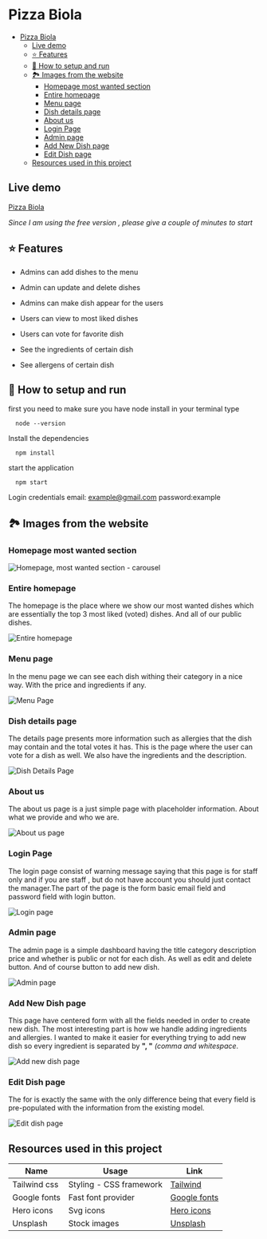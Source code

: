 # Pizza Biola

- [Pizza Biola](#pizza-biola)
  - [Live demo](#live-demo)
  - [⭐ Features](#-features)
  - [🔧  How to setup and run](#--how-to-setup-and-run)
  - [🏞 Images from the website](#-images-from-the-website)
    - [Homepage most wanted section](#homepage-most-wanted-section)
    - [Entire homepage](#entire-homepage)
    - [Menu page](#menu-page)
    - [Dish details page](#dish-details-page)
    - [About us](#about-us)
    - [Login Page](#login-page)
    - [Admin page](#admin-page)
    - [Add New Dish page](#add-new-dish-page)
    - [Edit Dish page](#edit-dish-page)
  - [Resources used in this project](#resources-used-in-this-project)

## Live demo 

<a href="https://pizza-biola.herokuapp.com/" target="_blank">Pizza Biola</a>

*Since I am using the free version , please give a couple of minutes to start*

## ⭐ Features

- Admins can add dishes to the menu
  
- Admin can update and delete dishes
  
- Admins can make dish appear for the users

- Users can view to most liked dishes
  
- Users can vote for favorite dish
  
- See the ingredients of certain dish
  
- See allergens of certain dish
  
## 🔧  How to setup and run

first you need to make sure you have node install
in your terminal type

```
  node --version
```

Install the dependencies

```
  npm install
```

start the application

```
  npm start
```

Login credentials
email: example@gmail.com
password:example

## 🏞 Images from the website

### Homepage most wanted section

  ![Homepage, most wanted section - carousel](/showcase/homepage-1.png)

### Entire homepage

The homepage is the place where we show our most wanted dishes which are essentially the top 3 most liked (voted) dishes. And all of our public dishes.

![Entire homepage](/showcase/homepage-full.png)

### Menu page

In the menu page we can see each dish withing their category in a nice way. With the price and ingredients if any.

![Menu Page](/showcase/menu-full.png)

### Dish details page

The details page presents more information such as allergies that the dish may contain and the total votes it has. This is the page where the user can vote for a dish as well. We also have the ingredients and the description.

![Dish Details Page](/showcase/detail-page-full.png)

### About us

The about us page is a just simple page with placeholder information. About what we provide and who we are.

![About us page](/showcase/about-us.png)

### Login Page

The login page consist of warning message saying that this page is for staff only and if you are staff , but do not have account you should just contact the manager.The part of the page is the form basic email field and password field with login button.

![Login page](/showcase/login.png)

### Admin page

The admin page is a simple dashboard having the title category description price and whether is public or not for each dish. As well as edit and delete button. And of course button to add new dish.

![Admin page](/showcase/admin.png)

### Add New Dish page

This page have centered form with all the fields needed in order to create new dish. The most interesting part is how we handle adding ingredients and allergies. I wanted to make it easier for everything trying to add new dish so every ingredient is separated by **", "** *(comma and whitespace*.

![Add new dish page](/showcase/add-page.png)

### Edit Dish page

The for is exactly the same with the only difference  being that every field is pre-populated with the information from the existing model.

![Edit dish page](/showcase/edit-page.png)

## Resources used in this project

<table>
  <thead>
    <th>Name</th>
    <th>Usage</th>
    <th>Link</th>
  </thead>
  <tbody>
    <tr>
      <td>Tailwind css</td>
      <td>Styling - CSS framework</td>
      <td><a href="https://tailwindcss.com" target="_blank">Tailwind</a>
      </td>
    </tr>
    <tr>
     <td>Google fonts</td>
      <td>Fast font provider</td>
      <td><a href="https://fonts.google.com/" target="_blank">Google fonts</a>
      </td>
    </tr>
     <tr>
        <td>Hero icons</td>
        <td>Svg icons</td>
        <td><a href="https://heroicons.com/" target="_blank">Hero icons</a>
        </td>
    </tr>
    <tr>
        <td>Unsplash</td>
        <td>Stock images</td>
        <td><a href="https://unsplash.com/" target="_blank">Unsplash</a>
        </td>
    </tr>
  </tbody>
</table>
